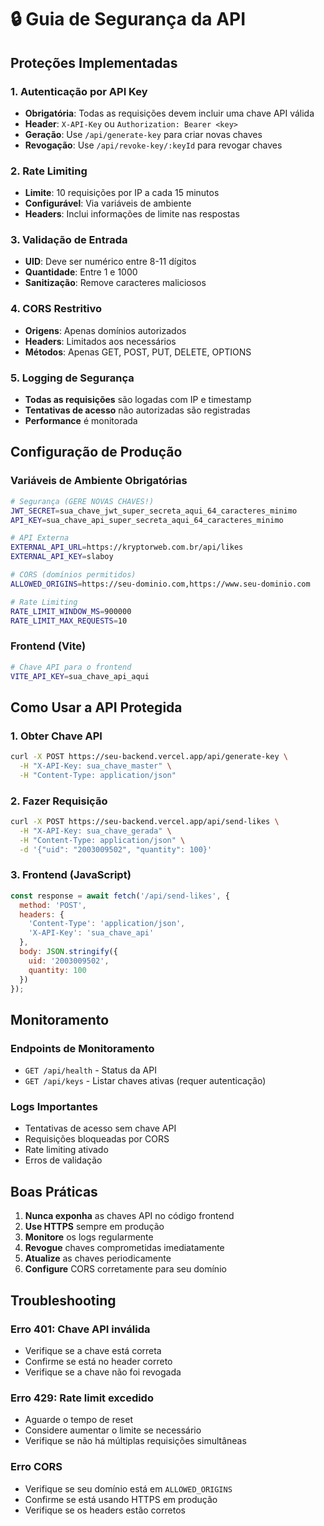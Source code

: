 # 🔒 Guia de Segurança da API

## Proteções Implementadas

### 1. Autenticação por API Key
- **Obrigatória**: Todas as requisições devem incluir uma chave API válida
- **Header**: `X-API-Key` ou `Authorization: Bearer <key>`
- **Geração**: Use `/api/generate-key` para criar novas chaves
- **Revogação**: Use `/api/revoke-key/:keyId` para revogar chaves

### 2. Rate Limiting
- **Limite**: 10 requisições por IP a cada 15 minutos
- **Configurável**: Via variáveis de ambiente
- **Headers**: Inclui informações de limite nas respostas

### 3. Validação de Entrada
- **UID**: Deve ser numérico entre 8-11 dígitos
- **Quantidade**: Entre 1 e 1000
- **Sanitização**: Remove caracteres maliciosos

### 4. CORS Restritivo
- **Origens**: Apenas domínios autorizados
- **Headers**: Limitados aos necessários
- **Métodos**: Apenas GET, POST, PUT, DELETE, OPTIONS

### 5. Logging de Segurança
- **Todas as requisições** são logadas com IP e timestamp
- **Tentativas de acesso** não autorizadas são registradas
- **Performance** é monitorada

## Configuração de Produção

### Variáveis de Ambiente Obrigatórias

```bash
# Segurança (GERE NOVAS CHAVES!)
JWT_SECRET=sua_chave_jwt_super_secreta_aqui_64_caracteres_minimo
API_KEY=sua_chave_api_super_secreta_aqui_64_caracteres_minimo

# API Externa
EXTERNAL_API_URL=https://kryptorweb.com.br/api/likes
EXTERNAL_API_KEY=slaboy

# CORS (domínios permitidos)
ALLOWED_ORIGINS=https://seu-dominio.com,https://www.seu-dominio.com

# Rate Limiting
RATE_LIMIT_WINDOW_MS=900000
RATE_LIMIT_MAX_REQUESTS=10
```

### Frontend (Vite)
```bash
# Chave API para o frontend
VITE_API_KEY=sua_chave_api_aqui
```

## Como Usar a API Protegida

### 1. Obter Chave API
```bash
curl -X POST https://seu-backend.vercel.app/api/generate-key \
  -H "X-API-Key: sua_chave_master" \
  -H "Content-Type: application/json"
```

### 2. Fazer Requisição
```bash
curl -X POST https://seu-backend.vercel.app/api/send-likes \
  -H "X-API-Key: sua_chave_gerada" \
  -H "Content-Type: application/json" \
  -d '{"uid": "2003009502", "quantity": 100}'
```

### 3. Frontend (JavaScript)
```javascript
const response = await fetch('/api/send-likes', {
  method: 'POST',
  headers: {
    'Content-Type': 'application/json',
    'X-API-Key': 'sua_chave_api'
  },
  body: JSON.stringify({
    uid: '2003009502',
    quantity: 100
  })
});
```

## Monitoramento

### Endpoints de Monitoramento
- `GET /api/health` - Status da API
- `GET /api/keys` - Listar chaves ativas (requer autenticação)

### Logs Importantes
- Tentativas de acesso sem chave API
- Requisições bloqueadas por CORS
- Rate limiting ativado
- Erros de validação

## Boas Práticas

1. **Nunca exponha** as chaves API no código frontend
2. **Use HTTPS** sempre em produção
3. **Monitore** os logs regularmente
4. **Revogue** chaves comprometidas imediatamente
5. **Atualize** as chaves periodicamente
6. **Configure** CORS corretamente para seu domínio

## Troubleshooting

### Erro 401: Chave API inválida
- Verifique se a chave está correta
- Confirme se está no header correto
- Verifique se a chave não foi revogada

### Erro 429: Rate limit excedido
- Aguarde o tempo de reset
- Considere aumentar o limite se necessário
- Verifique se não há múltiplas requisições simultâneas

### Erro CORS
- Verifique se seu domínio está em `ALLOWED_ORIGINS`
- Confirme se está usando HTTPS em produção
- Verifique se os headers estão corretos
